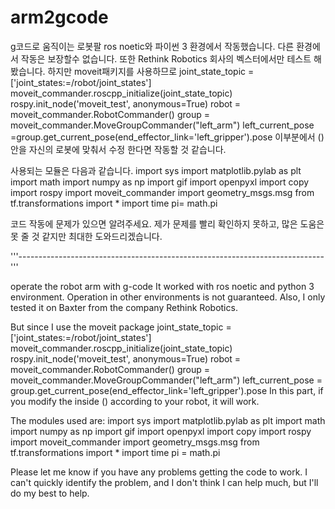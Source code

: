 # arm2gcode
g코드로 움직이는 로봇팔
ros noetic와 파이썬 3 환경에서 작동했습니다.
다른 환경에서 작동은 보장할수 없습니다.
또한 Rethink Robotics 회사의 벡스터에서만 테스트 해봤습니다.
하지만 moveit패키지를 사용하므로 
joint_state_topic = ['joint_states:=/robot/joint_states']
moveit_commander.roscpp_initialize(joint_state_topic)
rospy.init_node('moveit_test', anonymous=True)
robot = moveit_commander.RobotCommander()
group = moveit_commander.MoveGroupCommander("left_arm")
left_current_pose =group.get_current_pose(end_effector_link='left_gripper').pose
이부분에서 ()안을 자신의 로봇에 맞춰서 수정 한다면 작동할 것 같습니다.
 
사용되는 모듈은 다음과 같습니다.
import sys
import matplotlib.pylab as plt
import math
import numpy as np
import gif
import openpyxl
import copy
import rospy
import moveit_commander
import geometry_msgs.msg
from tf.transformations import *
import time
pi= math.pi

코드 작동에 문제가 있으면 알려주세요.
제가 문제를 빨리 확인하지 못하고, 많은 도움은 못 줄 것 같지만 최대한 도와드리겠습니다.

'''----------------------------------------------------------------------------'''

operate the robot arm with g-code
It worked with ros noetic and python 3 environment.
Operation in other environments is not guaranteed.
Also, I only tested it on Baxter from the company Rethink Robotics.

But since I use the moveit package
joint_state_topic = ['joint_states:=/robot/joint_states']
moveit_commander.roscpp_initialize(joint_state_topic)
rospy.init_node('moveit_test', anonymous=True)
robot = moveit_commander.RobotCommander()
group = moveit_commander.MoveGroupCommander("left_arm")
left_current_pose = group.get_current_pose(end_effector_link='left_gripper').pose
In this part, if you modify the inside () according to your robot, it will work.

 
The modules used are:
import sys
import matplotlib.pylab as plt
import math
import numpy as np
import gif
import openpyxl
import copy
import rospy
import moveit_commander
import geometry_msgs.msg
from tf.transformations import *
import time
pi = math.pi

Please let me know if you have any problems getting the code to work.
I can't quickly identify the problem, and I don't think I can help much, but I'll do my best to help.
